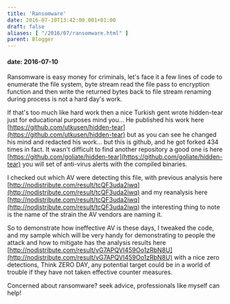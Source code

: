 ```yaml
---
title: 'Ransomware'
date: 2016-07-10T13:42:00.001+01:00
draft: false
aliases: [ "/2016/07/ransomware.html" ]
parent: Blogger
---
```

#### date: 2016-07-10

Ransomware is easy money for criminals, let's face it a few lines of code to enumerate the file system, byte stream read the file pass to encryption function and then write the returned bytes back to file stream renaming during process is not a hard day's work.

If that's too much like hard work then a nice Turkish gent wrote hidden-tear just for educational purposes mind you... He published his work here [https://github.com/utkusen/hidden-tear](https://github.com/utkusen/hidden-tear) but as you can see he changed his mind and redacted his work... but this is github, and he got forked 434 times in fact. It wasn't difficult to find another repository a good one is here [https://github.com/goliate/hidden-tear](https://github.com/goliate/hidden-tear) you will set of anti-virus alerts with the compiled binaries.

I checked out which AV were detecting this file, with previous analysis here [http://nodistribute.com/result/tcQF3uda2iwq](http://nodistribute.com/result/tcQF3uda2iwq) and my reanalysis here [http://nodistribute.com/result/tcQF3uda2iwq](http://nodistribute.com/result/tcQF3uda2iwq) the interesting thing to note is the name of the strain the AV vendors are naming it.

So to demonstrate how ineffective AV is these days, I tweaked the code, and my sample which will be very handy for demonstrating to people the attack and how to mitigate has the analysis results here [http://nodistribute.com/result/vG7APQVI459Oo1zRbN8U](http://nodistribute.com/result/vG7APQVI459Oo1zRbN8U) with a nice zero detections, Think ZERO DAY, any potential target could be in a world of trouble if they have not taken effective counter measures.

Concerned about ransomware? seek advice, professionals like myself can help!